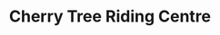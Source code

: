 ---
title: "Cherry Tree Riding Centre"
address: "Cherry Tree Cottage, Newcastle Rd, Portaferry, Newtownards, Co. Down BT22 1QQ"
tel: "028 4272 9639"
county: "Down"
category: "Equestrian Schools"
type: "Content"
lat: "54.397475"
lng: "-5.47395"
---